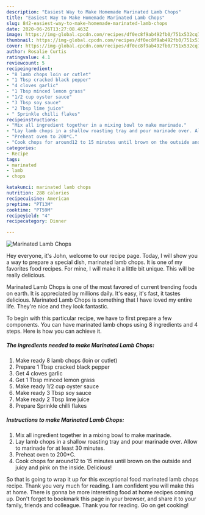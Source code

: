 ```yaml
---
description: "Easiest Way to Make Homemade Marinated Lamb Chops"
title: "Easiest Way to Make Homemade Marinated Lamb Chops"
slug: 842-easiest-way-to-make-homemade-marinated-lamb-chops
date: 2020-06-26T13:27:08.463Z
image: https://img-global.cpcdn.com/recipes/df0ec8f9ab492fb0/751x532cq70/marinated-lamb-chops-recipe-main-photo.jpg
thumbnail: https://img-global.cpcdn.com/recipes/df0ec8f9ab492fb0/751x532cq70/marinated-lamb-chops-recipe-main-photo.jpg
cover: https://img-global.cpcdn.com/recipes/df0ec8f9ab492fb0/751x532cq70/marinated-lamb-chops-recipe-main-photo.jpg
author: Rosalie Curtis
ratingvalue: 4.1
reviewcount: 5
recipeingredient:
- "8 lamb chops loin or cutlet"
- "1 Tbsp cracked black pepper"
- "4 cloves garlic"
- "1 Tbsp minced lemon grass"
- "1/2 cup oyster sauce"
- "3 Tbsp soy sauce"
- "2 Tbsp lime juice"
- " Sprinkle chilli flakes"
recipeinstructions:
- "Mix all ingredient together in a mixing bowl to make marinade."
- "Lay lamb chops in a shallow roasting tray and pour marinade over. Allow to marinade for at least 30 minutes."
- "Preheat oven to 200*C."
- "Cook chops for around12 to 15 minutes until brown on the outside and juicy and pink on the inside. Delicious!"
categories:
- Recipe
tags:
- marinated
- lamb
- chops

katakunci: marinated lamb chops 
nutrition: 288 calories
recipecuisine: American
preptime: "PT13M"
cooktime: "PT59M"
recipeyield: "4"
recipecategory: Dinner

---
```



![Marinated Lamb Chops](https://img-global.cpcdn.com/recipes/df0ec8f9ab492fb0/751x532cq70/marinated-lamb-chops-recipe-main-photo.jpg)

Hey everyone, it's John, welcome to our recipe page. Today, I will show you a way to prepare a special dish, marinated lamb chops. It is one of my favorites food recipes. For mine, I will make it a little bit unique. This will be really delicious.

Marinated Lamb Chops is one of the most favored of current trending foods on earth. It is appreciated by millions daily. It's easy, it's fast, it tastes delicious. Marinated Lamb Chops is something that I have loved my entire life. They're nice and they look fantastic.




To begin with this particular recipe, we have to first prepare a few components. You can have marinated lamb chops using 8 ingredients and 4 steps. Here is how you can achieve it.

<!--inarticleads1-->

##### The ingredients needed to make Marinated Lamb Chops:

1. Make ready 8 lamb chops (loin or cutlet)
1. Prepare 1 Tbsp cracked black pepper
1. Get 4 cloves garlic
1. Get 1 Tbsp minced lemon grass
1. Make ready 1/2 cup oyster sauce
1. Make ready 3 Tbsp soy sauce
1. Make ready 2 Tbsp lime juice
1. Prepare  Sprinkle chilli flakes




<!--inarticleads2-->

##### Instructions to make Marinated Lamb Chops:

1. Mix all ingredient together in a mixing bowl to make marinade.
1. Lay lamb chops in a shallow roasting tray and pour marinade over. Allow to marinade for at least 30 minutes.
1. Preheat oven to 200*C.
1. Cook chops for around12 to 15 minutes until brown on the outside and juicy and pink on the inside. Delicious!




So that is going to wrap it up for this exceptional food marinated lamb chops recipe. Thank you very much for reading. I am confident you will make this at home. There is gonna be more interesting food at home recipes coming up. Don't forget to bookmark this page in your browser, and share it to your family, friends and colleague. Thank you for reading. Go on get cooking!
